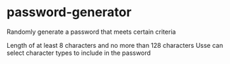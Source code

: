 # password-generator

Randomly generate a password that meets certain criteria

Length of at least 8 characters and no more than 128 characters
Usse can select character types to include in the password
